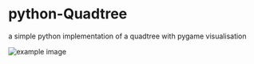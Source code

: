 # python-Quadtree
a simple python implementation of a quadtree with pygame visualisation

![example image](https://github.com/github.com/magnusKue/python-Quadtree/main/image.jpg?raw=true)